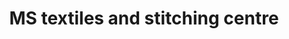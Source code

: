 ---
title: "MS textiles and stitching centre"
url: /thiruvananthapuram/ms-textiles-and-stitching-centre/
shop: general
---